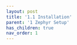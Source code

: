 ```yaml
---
layout: post
title: '1.1 Installation'
parent: '1 Zephyr Setup'
has_children: true
nav_order: 1
---
```

